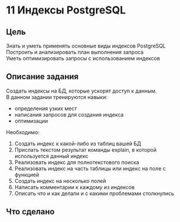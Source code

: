 # 11 Индексы PostgreSQL

## Цель
Знать и уметь применять основные виды индексов PostgreSQL  
Построить и анализировать план выполнения запроса  
Уметь оптимизировать запросы с использованием индексов  

## Описание задания
Создать индексы на БД, которые ускорят доступ к данным.  
В данном задании тренируются навыки:  
* определения узких мест
* написания запросов для создания индекса
* оптимизации  
  
Необходимо:
1. Создать индекс к какой-либо из таблиц вашей БД
2. Прислать текстом результат команды explain, в которой используется данный индекс
3. Реализовать индекс для полнотекстового поиска
4. Реализовать индекс на часть таблицы или индекс на поле с функцией
5. Создать индекс на несколько полей
6. Написать комментарии к каждому из индексов
7. Описать что и как делали и с какими проблемами столкнулись

## Что сделано

